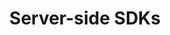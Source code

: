 ---
title: Server-side SDKs
excerpt: ''
deprecated: false
hidden: false
metadata:
  title: ''
  description: ''
  robots: index
next:
  description: ''
---